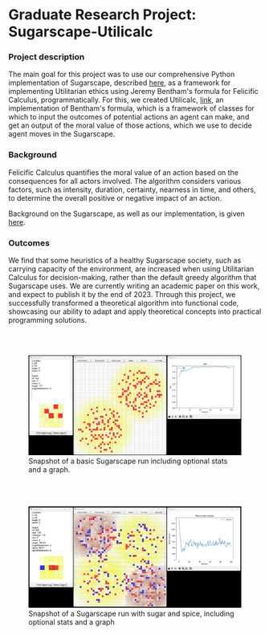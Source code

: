 <!-- Google tag (gtag.js) -->
<script async src="https://www.googletagmanager.com/gtag/js?id=G-R226D9G6FD"></script>
<script>
  window.dataLayer = window.dataLayer || [];
  function gtag(){dataLayer.push(arguments);}
  gtag('js', new Date());

  gtag('config', 'G-R226D9G6FD');
</script>

# Graduate Research Project: Sugarscape-Utilicalc

### Project description
The main goal for this project was to use our comprehensive Python implementation of Sugarscape, described [here](./sugarscape.md),
as a framework for implementing Utilitarian ethics using Jeremy Bentham's formula for Felicific Calculus, programmatically.
For this, we created Utilicalc, [link](https://github.com/joshuapalicka/utilicalc/), an implementation of Bentham's formula, 
which is a framework of classes for which to input the outcomes of potential actions an agent can make, and get an output 
of the moral value of those actions, which we use to decide agent moves in the Sugarscape.

### Background
Felicific Calculus quantifies the moral value of an action based on the consequences for all actors involved. The algorithm
considers various factors, such as intensity, duration, certainty, nearness in time, and others, to determine the overall
positive or negative impact of an action.

Background on the Sugarscape, as well as our implementation, is given [here](./sugarscape.md).

### Outcomes
We find that some heuristics of a healthy Sugarscape society, such as carrying capacity of the environment, are increased
when using Utilitarian Calculus for decision-making, rather than the default greedy algorithm that Sugarscape uses.
We are currently writing an academic paper on this work, and expect to publish it by the end of 2023. Through this project,
we successfully transformed a theoretical algorithm into functional code, showcasing our ability to adapt and apply theoretical 
concepts into practical programming solutions.

<br><br>
<figure>
<a href="images/sugarscape-sugar-graphs.png?raw=true" target="_blank">
<img src="images/sugarscape-sugar-graphs.png?raw=true" alt="Snapshot of Basic Sugarscape run with optional location stats and mean trade volume graph"/>
</a>
<figcaption>Snapshot of a basic Sugarscape run including optional stats and a graph.</figcaption>
</figure>

<figure>
<br><br><br>
<a href="images/sugarscape-sugar-spice-graphs.png?raw=true" target="_blank">
<img src="images/sugarscape-sugar-spice-graphs.png?raw=true" alt="Standard Sugar and Spice Sugarscape run with optional location stats and mean trade volume graph"/>
</a>
<figcaption>Snapshot of a Sugarscape run with sugar and spice, including optional stats and a graph</figcaption>
</figure>